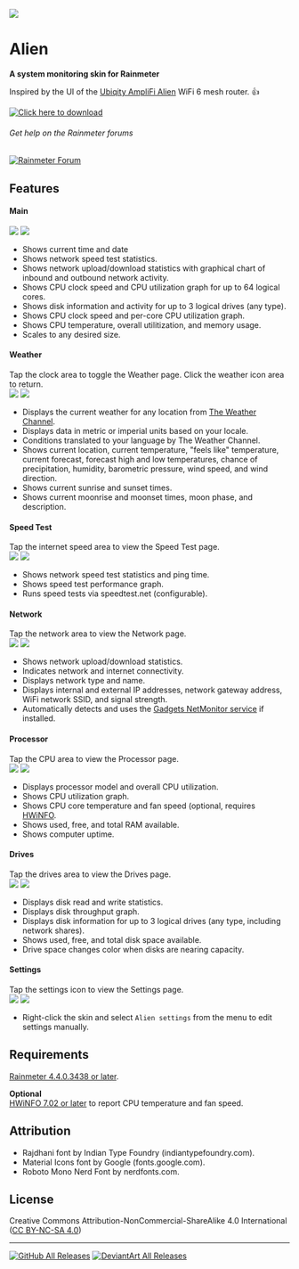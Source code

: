 ![](https://github.com/SilverAzide/Alien/wiki/Images/Alien.png)
# Alien
**A system monitoring skin for Rainmeter**

Inspired by the UI of the [Ubiqity AmpliFi Alien](https://amplifi.com/alien) WiFi 6 mesh router. :thumbsup:

[![Click here to download](https://img.shields.io/github/v/release/SilverAzide/Alien?logo=github&label=Click%20here%20to%20download&color=008000&style=for-the-badge)](https://github.com/SilverAzide/Alien/releases/download/v1.1.0/Alien_1.1.0.rmskin)

###### Get help on the Rainmeter forums
[![Rainmeter Forum](https://img.shields.io/static/v1?label=Rainmeter%20Forum&message=Alien&colorA=f0f0f0&colorB=008000&style=flat-square&logo=data%3Aimage%2Fpng%3Bbase64%2CiVBORw0KGgoAAAANSUhEUgAAAAsAAAAQCAYAAADAvYV%2BAAAABHNCSVQICAgIfAhkiAAAAAlwSFlzAAAESwAABEsBbzH2CgAAABl0RVh0U29mdHdhcmUAd3d3Lmlua3NjYXBlLm9yZ5vuPBoAAAH6SURBVCiRhdJPSJNhHAfw7%2FO8z%2Fu8%2F3w3bW05WVlr4XRzyw0iFRfF7FIepD8UQn9Mq8MWBnXpsPDapVuhyyKKqE4lHSoKqUPUwYQkgkqtiBAcCTU22db7dLFyueh3%2FPHh%2B%2BUHP6DCNCTS6yrt6d8LX%2FKyU2HSS39iqPm%2F2KXLF7aHvKajSr8BCPJPHDwx3GbT1c4z3TGpub62PnLq6qHKeM9tydS0a6ldW%2ByUEJze2W5yKp3bOHClehmOrM72tW7wOJs8TgCAw9Swvz1oU7g0WIajR4dkzthgfzxqLq3d1xbkFDgQOn7R9RtbVXJfrHGt7q4us1Bkhp6OsG7YjdQiFoQzluqPR8rlr1M2N3EI9PiS123Un0zH%2FHUOvlLnKH5%2BCuvbp2XpnWGfrEuFvUzjfNvWgLcm%2FyyFwtQdAAR8fRfUyACo4YY1%2FxaxBo8x9npmB5MAVZYoIbK2mCVQmBpFYfoeqOEGkRSwlhGACJXmiqWHD169n1eCvSDc9qdfWLCyX6C2JPB4ciaXzRdGpbkXdz%2Fooee77XaXK9RxmArLAmEq2KootNazmMh7xcjY%2BGwmI44QAAicvLTC5PxReE2tt3tTo72uxkTmew73J95ln7z5OJcrleKT53unlzyKIIFEusthMw5aQtRTgtmv2YVbysKPm%2BPDx4oA8BMJrI6FKL9sKAAAAABJRU5ErkJggg%3D%3D)](https://forum.rainmeter.net/viewtopic.php?f=132&t=37665)

## Features
#### Main
![](https://github.com/SilverAzide/Alien/wiki/Images/Spacer.png) ![](https://github.com/SilverAzide/Alien/wiki/Images/AlienMain.png)
* Shows current time and date
* Shows network speed test statistics.
* Shows network upload/download statistics with graphical chart of inbound and outbound network activity.
* Shows CPU clock speed and CPU utilization graph for up to 64 logical cores.
* Shows disk information and activity for up to 3 logical drives (any type).
* Shows CPU clock speed and per-core CPU utilization graph.
* Shows CPU temperature, overall utilitization, and memory usage.
* Scales to any desired size.
#### Weather
Tap the clock area to toggle the Weather page. Click the weather icon area to return.<br>
![](https://github.com/SilverAzide/Alien/wiki/Images/Spacer.png) ![](https://github.com/SilverAzide/Alien/wiki/Images/AlienWeather.png)
* Displays the current weather for any location from [The Weather Channel](http://www.weather.com/).
* Displays data in metric or imperial units based on your locale.
* Conditions translated to your language by The Weather Channel.
* Shows current location, current temperature, "feels like" temperature, current forecast, forecast high and low temperatures, chance of precipitation, humidity, barometric pressure, wind speed, and wind direction.
* Shows current sunrise and sunset times.
* Shows current moonrise and moonset times, moon phase, and description.
#### Speed Test
Tap the internet speed area to view the Speed Test page.<br>
![](https://github.com/SilverAzide/Alien/wiki/Images/Spacer.png) ![](https://github.com/SilverAzide/Alien/wiki/Images/AlienSpeedTest.png)
* Shows network speed test statistics and ping time.
* Shows speed test performance graph.
* Runs speed tests via speedtest.net (configurable).
#### Network
Tap the network area to view the Network page.<br>
![](https://github.com/SilverAzide/Alien/wiki/Images/Spacer.png) ![](https://github.com/SilverAzide/Alien/wiki/Images/AlienNetwork.png)
* Shows network upload/download statistics.
* Indicates network and internet connectivity.
* Displays network type and name.
* Displays internal and external IP addresses, network gateway address, WiFi network SSID, and signal strength.
* Automatically detects and uses the [Gadgets NetMonitor service](https://github.com/SilverAzide/Gadgets/wiki/INFO-Network-statistics-monitoring#info-network-statistics-monitoring) if installed.
#### Processor
Tap the CPU area to view the Processor page.<br>
![](https://github.com/SilverAzide/Alien/wiki/Images/Spacer.png) ![](https://github.com/SilverAzide/Alien/wiki/Images/AlienCpu.png)
* Displays processor model and overall CPU utilization.
* Shows CPU utilization graph.
* Shows CPU core temperature and fan speed (optional, requires [HWiNFO](http://www.hwinfo.com).
* Shows used, free, and total RAM available.
* Shows computer uptime.
#### Drives
Tap the drives area to view the Drives page.<br>
![](https://github.com/SilverAzide/Alien/wiki/Images/Spacer.png) ![](https://github.com/SilverAzide/Alien/wiki/Images/AlienDrives.png)
* Displays disk read and write statistics.
* Displays disk throughput graph.
* Displays disk information for up to 3 logical drives (any type, including network shares).
* Shows used, free, and total disk space available.
* Drive space changes color when disks are nearing capacity.
#### Settings
Tap the settings icon to view the Settings page.<br>
![](https://github.com/SilverAzide/Alien/wiki/Images/Spacer.png) ![](https://github.com/SilverAzide/Alien/wiki/Images/AlienSettings.png)
* Right-click the skin and select `Alien settings` from the menu to edit settings manually.

## Requirements
[Rainmeter 4.4.0.3438 or later](https://www.rainmeter.net).

**Optional**<br>
[HWiNFO 7.02 or later](https://www.hwinfo.com) to report CPU temperature and fan speed.

## Attribution
* Rajdhani font by Indian Type Foundry (indiantypefoundry.com).
* Material Icons font by Google (fonts.google.com).
* Roboto Mono Nerd Font by nerdfonts.com.

## License
Creative Commons Attribution-NonCommercial-ShareAlike 4.0 International ([CC BY-NC-SA 4.0](https://creativecommons.org/licenses/by-nc-sa/4.0/))

---
[![GitHub All Releases](https://img.shields.io/github/downloads/SilverAzide/Alien/total?logo=github&color=blue&style=for-the-badge)](https://github.com/SilverAzide/Alien/releases)
[![DeviantArt All Releases](https://img.shields.io/badge/dynamic/json?logo=deviantart&label=Downloads&color=05cc47&style=for-the-badge&query=%24.community.statistics._attributes.downloads&url=https%3A%2F%2Fbackend.deviantart.com%2Foembed%3Furl%3Dhttps%253A%252F%252Fwww.deviantart.com%252Fsilverazide2%252Fart%252FAlien-1-1-0-881798919%26format%3Djson)](https://www.deviantart.com/silverazide2/art/Alien-1-1-0-881798919)
